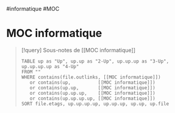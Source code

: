 #informatique #MOC
# MOC informatique

> [!query] Sous-notes de [[MOC informatique]]
> ```dataview
> TABLE up as "Up", up.up as "2-Up", up.up.up as "3-Up", up.up.up.up as "4-Up"
> FROM ""
> WHERE contains(file.outlinks, [[MOC informatique]])
>    or contains(up,          [[MOC informatique]])
>    or contains(up.up,       [[MOC informatique]])
>    or contains(up.up.up,    [[MOC informatique]])
>    or contains(up.up.up.up, [[MOC informatique]])
> SORT file.etags, up.up.up.up, up.up.up, up.up, up.file
> ```
